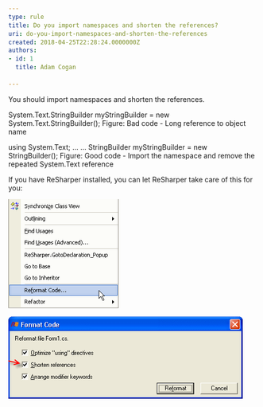 ```yaml
---
type: rule
title: Do you import namespaces and shorten the references?
uri: do-you-import-namespaces-and-shorten-the-references
created: 2018-04-25T22:28:24.0000000Z
authors:
- id: 1
  title: Adam Cogan

---
```


You should import namespaces and shorten the references.
 
System.Text.StringBuilder myStringBuilder = new System.Text.StringBuilder();
Figure: Bad code - Long reference to object name

using System.Text;
...
...
StringBuilder myStringBuilder = new StringBuilder();
Figure: Good code - Import the namespace and remove the repeated System.Text reference



If you have ReSharper installed, you can let ReSharper take care of this for you:

![ Right click and select "Reformat Code..."](ReSharperReformatCode.gif)


![ Make sure "Shorten references" is checked and click "Reformat"](ReSharperShortenReferences.gif)
